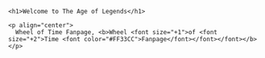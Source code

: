 <html>
  <head>
    <title>Robert Jordan's Wheel of Time</title>
  </head>
  <body style="font-family: itc benguiat, sans-serif; margin-left: 10%; margin-right: 10%">

    <h1>Welcome to The Age of Legends</h1>
    
    <p align="center">
      Wheel of Time Fanpage, <b>Wheel <font size="+1">of <font size="+2">Time <font color="#FF33CC">Fanpage</font></font></font></b>
    </p>

  </body>
</html>

